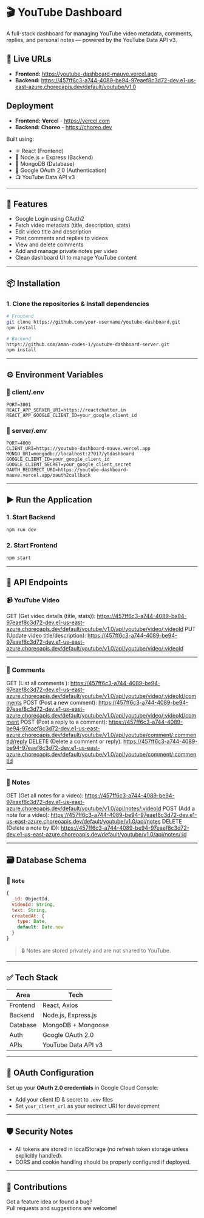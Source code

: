 # 🎬 YouTube Dashboard

A full-stack dashboard for managing YouTube video metadata, comments, replies, and personal notes — powered by the YouTube Data API v3.

## 🔗 Live URLs

- **Frontend:** https://youtube-dashboard-mauve.vercel.app
- **Backend:** https://457ff6c3-a744-4089-be94-97eaef8c3d72-dev.e1-us-east-azure.choreoapis.dev/default/youtube/v1.0

## Deployment

- **Frontend:** **Vercel** - https://vercel.com
- **Backend:** **Choreo** - https://choreo.dev

Built using:

- ⚛️ React (Frontend)
- 🧠 Node.js + Express (Backend)
- 🍃 MongoDB (Database)
- 🔐 Google OAuth 2.0 (Authentication)
- 📺 YouTube Data API v3

---

## 🚀 Features

- Google Login using OAuth2
- Fetch video metadata (title, description, stats)
- Edit video title and description
- Post comments and replies to videos
- View and delete comments
- Add and manage private notes per video
- Clean dashboard UI to manage YouTube content

---

## 📦 Installation

### 1. Clone the repositories & Install dependencies

```bash
# Frontend
git clone https://github.com/your-username/youtube-dashboard.git
npm install
```

```bash
# Backend
https://github.com/aman-codes-1/youtube-dashboard-server.git
npm install
```

---

## ⚙️ Environment Variables

### 📁 client/.env

```env
PORT=3001
REACT_APP_SERVER_URI=https://reactchatter.in
REACT_APP_GOOGLE_CLIENT_ID=your_google_client_id
```

### 📁 server/.env

```env
PORT=4000
CLIENT_URI=https://youtube-dashboard-mauve.vercel.app
MONGO_URI=mongodb://localhost:27017/ytdashboard
GOOGLE_CLIENT_ID=your_google_client_id
GOOGLE_CLIENT_SECRET=your_google_client_secret
OAUTH_REDIRECT_URI=https://youtube-dashboard-mauve.vercel.app/oauth2callback
```

---

## ▶️ Run the Application

### 1. Start Backend

```bash
npm run dev
```

### 2. Start Frontend

```bash
npm start
```

---

## 📘 API Endpoints

### 📹 YouTube Video

GET (Get video details (title, stats)): https://457ff6c3-a744-4089-be94-97eaef8c3d72-dev.e1-us-east-azure.choreoapis.dev/default/youtube/v1.0/api/youtube/video/:videoId
PUT (Update video title/description): https://457ff6c3-a744-4089-be94-97eaef8c3d72-dev.e1-us-east-azure.choreoapis.dev/default/youtube/v1.0/api/youtube/video/:videoId

---

### 💬 Comments

GET (List all comments ): https://457ff6c3-a744-4089-be94-97eaef8c3d72-dev.e1-us-east-azure.choreoapis.dev/default/youtube/v1.0/api/youtube/video/:videoId/comments
POST (Post a new comment): https://457ff6c3-a744-4089-be94-97eaef8c3d72-dev.e1-us-east-azure.choreoapis.dev/default/youtube/v1.0/api/youtube/video/:videoId/comment
POST (Post a reply to a comment): https://457ff6c3-a744-4089-be94-97eaef8c3d72-dev.e1-us-east-azure.choreoapis.dev/default/youtube/v1.0/api/youtube/comment/:commentId/reply
DELETE (Delete a comment or reply): https://457ff6c3-a744-4089-be94-97eaef8c3d72-dev.e1-us-east-azure.choreoapis.dev/default/youtube/v1.0/api/youtube/comment/:commentId

---

### 📝 Notes

GET (Get all notes for a video): https://457ff6c3-a744-4089-be94-97eaef8c3d72-dev.e1-us-east-azure.choreoapis.dev/default/youtube/v1.0/api/notes/:videoId
POST (Add a note for a video): https://457ff6c3-a744-4089-be94-97eaef8c3d72-dev.e1-us-east-azure.choreoapis.dev/default/youtube/v1.0/api/notes
DELETE (Delete a note by ID): https://457ff6c3-a744-4089-be94-97eaef8c3d72-dev.e1-us-east-azure.choreoapis.dev/default/youtube/v1.0/api/notes/:id

---

## 🗃️ Database Schema

### 📄 `Note`

```js
{
  _id: ObjectId,
  videoId: String,
  text: String,
  createdAt: {
    type: Date,
    default: Date.now
  }
}
```

> 🔒 Notes are stored privately and are not shared to YouTube.

---

## ✅ Tech Stack

| Area         | Tech                               |
|--------------|------------------------------------|
| Frontend     | React, Axios                       |
| Backend      | Node.js, Express.js                |
| Database     | MongoDB + Mongoose                 |
| Auth         | Google OAuth 2.0                   |
| APIs         | YouTube Data API v3                |

---

## 🔐 OAuth Configuration

Set up your **OAuth 2.0 credentials** in Google Cloud Console:

- Add your client ID & secret to `.env` files
- Set `your_client_url` as your redirect URI for development

---

## 🛡️ Security Notes

- All tokens are stored in localStorage (no refresh token storage unless explicitly handled).
- CORS and cookie handling should be properly configured if deployed.

---

## 🤝 Contributions

Got a feature idea or found a bug?  
Pull requests and suggestions are welcome!
